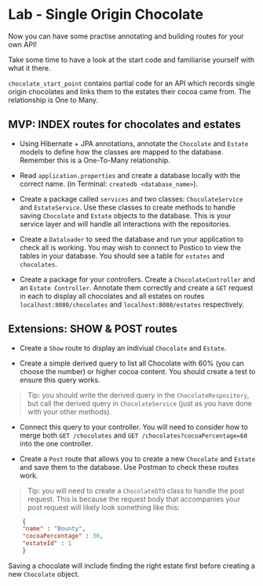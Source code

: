 # Lab - Single Origin Chocolate

Now you can have some practise annotating and building routes for your own API!

Take some time to have a look at the start code and familiarise yourself with what it there.

`chocolate_start_point` contains partial code for an API which records single origin chocolates and links them to the estates their cocoa came from. The relationship is One to Many.

## MVP: INDEX routes for chocolates and estates

- Using Hibernate + JPA annotations, annotate the `Chocolate` and `Estate` models to define how the classes are mapped to the database. Remember this is a One-To-Many relationship.

- Read `application.properties` and create a database locally with the correct name. (in Terminal: `createdb <database_name>`).

- Create a package called `services` and two classes: `ChocolateService` and `EstateService`. Use these classes to create methods to handle saving `Chocolate` and `Estate` objects to the database. This is your service layer and will handle all interactions with the repositories.

- Create a `Dataloader` to seed the database and run your application to check all is working. You may wish to connect to Postico to view the tables in your database. You should see a table for `estates` and `chocolates`.

- Create a package for your controllers. Create a `ChocolateController` and an `Estate Controller`. Annotate them correctly and create a `GET` request in each to display all chocolates and all estates on routes `localhost:8080/chocolates` and `localhost:8080/estates` respectively.

## Extensions: SHOW & POST routes

- Create a `Show` route to display an indiviual `Chocolate` and `Estate`.

- Create a simple derived query to list all Chocolate with 60% (you can choose the number) or higher cocoa content. You should create a test to ensure this query works. 
> Tip: you should write the derived query in the `ChocolateRespository`, but call the derived query in `ChocolateService` (just as you have done with your other methods).

- Connect this query to your controller. You will need to consider how to merge both `GET /chocolates` and `GET /chocolates?cocoaPercentage=60` into the one controller.

- Create a `Post` route that allows you to create a new `Chocolate` and `Estate` and save them to the database. Use Postman to check these routes work.

> Tip: you will need to create a `ChocolateDTO` class to handle the post request. This is because the request body that accompanies your post request will likely look something like this:

```JSON
    {
    "name" : "Bounty",
    "cocoaPercentage" : 30,
    "estateId" : 1
    }
```
Saving a chocolate will include finding the right estate first before creating a new `Chocolate` object.

